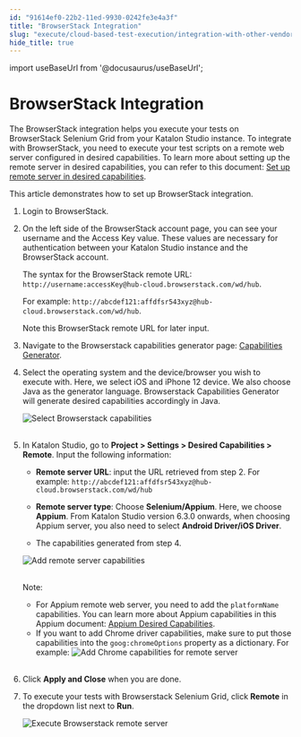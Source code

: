 ```yaml
---
id: "91614ef0-22b2-11ed-9930-0242fe3e4a3f"
title: "BrowserStack Integration"
slug: "execute/cloud-based-test-execution/integration-with-other-vendors-for-cloud-execution/browserstack-integration"
hide_title: true
---
```

import useBaseUrl from '@docusaurus/useBaseUrl';


# <a id="id" class="anchor_top_offset"/><a id="ariaid-title1" class="anchor_top_offset"/>BrowserStack Integration

<p xmlns="http://www.w3.org/1999/xhtml" className="p">The BrowserStack integration helps you execute your tests on   BrowserStack Selenium Grid from your Katalon Studio instance. To   integrate with BrowserStack, you need to execute your test scripts   on a remote web server configured in desired capabilities. To learn   more about setting up the remote server in desired capabilities,   you can refer to this document: <a className="xref" href="/docs/author/manage-projects/project-settings/desired-capabilities/set-up-remote-server-in-desired-capabilities-in-katalon-studio#task-8626">Set     up remote server in desired capabilities</a>.</p> 
<p xmlns="http://www.w3.org/1999/xhtml" className="p">This article demonstrates how to set up BrowserStack   integration.</p> 
<ol xmlns="http://www.w3.org/1999/xhtml" className="ol"><li className="li">     <p className="p">Login to BrowserStack.</p>   </li><li className="li">     <p className="p">On the left side of the BrowserStack account page, you can see       your username and the Access Key value. These values are necessary       for authentication between your Katalon Studio instance and the       BrowserStack account.</p>     <p className="p">The syntax for the BrowserStack remote URL:       <code className="ph codeph">http://username:accessKey@hub-cloud.browserstack.com/wd/hub</code>.</p>     <p className="p">For example:       <code className="ph codeph">http://abcdef121:affdfsr543xyz@hub-cloud.browserstack.com/wd/hub</code>.</p>     <p className="p">Note this BrowserStack remote URL for later input.</p>   </li><li className="li">     <p className="p">Navigate to the Browserstack capabilities generator       page: <a className="xref j-external-link" href="https://www.browserstack.com/automate/capabilities" target="_blank">Capabilities         Generator</a>.</p>   </li><li className="li">     <p className="p">Select the operating system and the device/browser you wish to       execute with. Here, we select iOS and iPhone 12 device. We also       choose Java as the generator language. Browserstack Capabilities       Generator will generate desired capabilities accordingly in       Java.</p>     <p className="p">       <img className="image" src={useBaseUrl("https://github.com/katalon-studio/docs-images/raw/master/katalon-studio/docs/browserstack-integration/KS-BROWSERSTACK-Capabilities-generator.png")} width={700} alt="Select Browserstack capabilities" /><br /><br />     </p>   </li><li className="li">     <p className="p">In Katalon Studio, go to <strong className="ph b">Project &gt; Settings &gt;         Desired Capabilities &gt; Remote</strong>. Input the following       information:</p>     <ul className="ul"><li className="li">         <p className="p">           <strong className="ph b">Remote server URL</strong>: input the URL retrieved from           step 2. For example:           <code className="ph codeph">http://abcdef121:affdfsr543xyz@hub-cloud.browserstack.com/wd/hub</code>         </p>       </li><li className="li">         <p className="p">           <strong className="ph b">Remote server type</strong>: Choose           <strong className="ph b">Selenium/Appium</strong>. Here, we choose           <strong className="ph b">Appium</strong>. From Katalon Studio version 6.3.0 onwards,           when choosing Appium server, you also need to select           <strong className="ph b">Android Driver/iOS Driver</strong>.</p>       </li><li className="li">         <p className="p">The capabilities generated from step 4.</p>       </li></ul>     <p className="p">       <img className="image" src={useBaseUrl("https://github.com/katalon-studio/docs-images/raw/master/katalon-studio/docs/browserstack-integration/KS-BROWSERSTACK-Add-DC-remote.png")} width={700} alt="Add remote server capabilities" /><br /><br />     </p>     <div className="note note note_note"><span className="note__title">Note:</span>        <ul className="ul"><li className="li">For Appium remote web server, you need to add the           <code className="ph codeph">platformName</code> capabilities. You can learn more about           Appium capabilities in this Appium document: <a className="xref j-external-link" href="http://appium.io/docs/en/writing-running-appium/caps/" target="_blank">Appium             Desired Capabilities</a>.</li><li className="li">If you want to add Chrome driver capabilities, make sure to put           those capabilities into the <code className="ph codeph">goog:chromeOptions</code>           property as a dictionary. For example: <img className="image" src={useBaseUrl("https://github.com/katalon-studio/docs-images/raw/master/katalon-studio/docs/browserstack-integration/KS-BROWSERSTACK-Add-capabilities-Chrome.png")} width={500} alt="Add Chrome capabilities for remote server" /><br /><br />         </li></ul>     </div>   </li><li className="li">     <p className="p">Click <strong className="ph b">Apply and Close</strong> when you are done.</p>   </li><li className="li">     <p className="p">To execute your tests with Browserstack Selenium Grid, click       <strong className="ph b">Remote</strong> in the dropdown list next to       <strong className="ph b">Run</strong>.</p>     <p className="p">       <img className="image" src={useBaseUrl("https://github.com/katalon-studio/docs-images/raw/master/katalon-studio/docs/browserstack-integration/KS-BROWSERSTACK-Execute-remote.png")} width={250} alt="Execute Browserstack remote server" /><br /><br />     </p>   </li></ol> 
